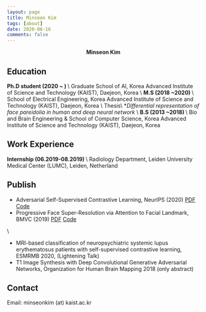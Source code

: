 ```yaml
---
layout: page
title: Minseon Kim
tags: [about]
date: 2020-06-16
comments: false
---
```

    
<center><b>Minseon Kim</b></center>

## Education
<b>Ph.D student (2020 ~ ) </b> \\
Graduate School of AI, Korea Advanced Institute of Science and Technology (KAIST), Daejeon, Korea \\
<b>M.S (2018 ~2020) </b> \\
School of Electrical Engineering, Korea Advanced Institute of Science and Technology (KAIST), Daejeon, Korea \\
Thesis\\
*<i>Differential representation of face pareidolia in human and deep neural network </i> \\
<b>B.S (2013 ~2018) </b> \\
Bio and Brain Engineering & School of Computer Science, Korea Advanced Institute of Science and Technology (KAIST), Daejeon, Korea 

## Work Experience
<b>Internship (06.2019-08.2019) </b> \\
Radiology Department, Leiden University Medical Center (LUMC), Leiden, Netherland


## Publish
* Adversarial Self-Supervised Contrastive Learning, NeurIPS (2020) <a href="https://arxiv.org/abs/2006.07589">PDF</a> <a href="https://github.com/Kim-Minseon/RoCL-Adversarial-self-supervised-contrastive-learning">Code</a>
* Progressive Face Super-Resolution via Attention to Facial Landmark, BMVC (2019) <a href="https://arxiv.org/abs/1908.08239">PDF</a> <a href="https://github.com/DeokyunKim/Progressive-Face-Super-Resolution">Code</a>

\\
* MRI-based classification of neuropsychiatric systemic lupus erythematosus patients with self-supervised contrastive learning, ESMRMB 2020, (Lightening Talk)
* T1 Image Synthesis with Deep Convolutional Generative Adversarial Networks, Organization for Human Brain Mapping 2018 (only abstract)

## Contact
Email: minseonkim (at) kaist.ac.kr
